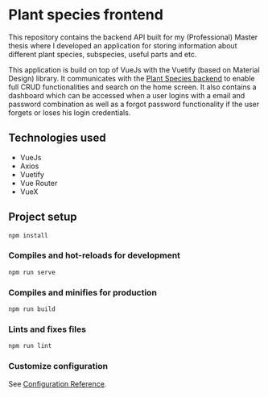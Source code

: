 # Plant species frontend

This repository contains the backend API built for my (Professional) Master thesis where I developed an application for storing information about different plant species, subspecies, useful parts and etc.

This application is build on top of VueJs with the Vuetify (based on Material Design) library. It communicates with the [Plant Species backend](https://github.com/IMilja/plant-species-backend) to enable full CRUD functionalities and search on the home screen. It also contains a dashboard which can be accessed when a user logins with a email and password combination as well as a forgot password functionality if the user forgets or loses his login credentials.

## Technologies used
  - VueJs
  - Axios
  - Vuetify
  - Vue Router
  - VueX

## Project setup
```
npm install
```

### Compiles and hot-reloads for development
```
npm run serve
```

### Compiles and minifies for production
```
npm run build
```

### Lints and fixes files
```
npm run lint
```

### Customize configuration
See [Configuration Reference](https://cli.vuejs.org/config/).
